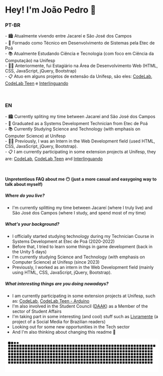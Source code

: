 <!--<img align="right" height="100%" src="https://raw.githubusercontent.com/gist/JoaoPedroZampoli/7957b487985d3ca82aac0f72002cf2a6/raw/ff061a184f4f3c2f563f3b88a038333b5d008225/githubmainpagecard.svg"/>-->

<h1 align="left">Hey! I'm João Pedro 👋
</h1>
<h3>PT-BR</h3>
<p>
- 🏙️ Atualmente vivendo entre Jacareí e São José dos Campos
<br>
- 🏫 Formado como Técnico em Desenvolvimento de Sistemas pela Etec de Poá
<br>
- 📚 Atualmente Estudando Ciência e Tecnologia (com foco em Ciência da Computação) na Unifesp
<br>
- 👨‍💻 Anteriormente, fui Estagiário na Área de Desenvolvimento Web (HTML, CSS, JavaScript, jQuery, Bootstrap)
<br>
- 📋 Atuo em alguns projetos de extensão da Unifesp, são eles: <a href="https://www.codelab-unifesp.org/">CodeLab</a>, <a href="https://www.instagram.com/codelab.unifesp/">CodeLab Teen</a> e <a href="https://www.instagram.com/projeto.interlinguando">Interlinguando</a>
</p>
<br>
<h3>EN</h3>
<p>
- 🏙️ Currently spliting my time between Jacareí and São José dos Campos
<br>
- 🏫 Graduated as a Systems Development Technician from Etec de Poá
<br>
- 📚 Currently Studying Science and Technology (with emphasis on Computer Science) at Unifesp
<br>
- 👨‍💻 Previously, I was an Intern in the Web Development field (used HTML, CSS, JavaScript, jQuery, Bootstrap).
<br>
- 📋 I am currently participating in some extension projects at Unifesp, they are: <a href="https://www.codelab-unifesp.org/">CodeLab</a>, <a href="https://www.instagram.com/codelab.unifesp/">CodeLab Teen</a> and <a href="https://www.instagram.com/projeto.interlinguando">Interlinguando</a>
</p>

<p>
<br>
  
#### Unpretentious FAQ about me 😶 (just a more casual and easygoing way to talk about myself)

##### Where do you live?
- I'm currently splitting my time between Jacareí (where I truly live) and São José dos Campos (where I study, and spend most of my time)
##### What's your background?
- I officially started studying technology during my Technician Course in Systems Development at Etec de Poá (2020-2022)
- Before that, I tried to learn some things in game development (back in the Unity 5 days)
- I'm currently studying Science and Technology (with emphasis on Computer Science) at Unifesp (since 2023)
- Previously, I worked as an intern in the Web Development field (mainly using HTML, CSS, JavaScript, jQuery, Bootstrap).
##### What interesting things are you doing nowadays?
- I am currently participating in some extension projects at Unifesp, such as: <a href="https://www.codelab-unifesp.org/">CodeLab</a>, <a href="https://www.instagram.com/codelab.unifesp/">CodeLab Teen - Arduino</a>
- I'm also involved in the Student Council (<a href="https://www.instagram.com/daak.unifesp/">DAAK</a>) as a Member of the sector of Student Affairs
- I'm taking part in some interesting (and cool) stuff such as <a href="https://livramente.vercel.app/">Livramente</a> (a project of a Social Media for Brazilian readers)
- Looking out for some new opportunities in the Tech sector
- And I'm also thinking about changing this readme 📝

<picture>
  <source media="(prefers-color-scheme: dark)" srcset="https://raw.githubusercontent.com/JoaoPedroZampoli/JoaoPedroZampoli/output/github-contribution-grid-snake-dark.svg">
  <source media="(prefers-color-scheme: light)" srcset="https://raw.githubusercontent.com/JoaoPedroZampoli/JoaoPedroZampoli/output/github-contribution-grid-snake.svg">
  <img alt="github contribution grid snake animation" src="https://raw.githubusercontent.com/JoaoPedroZampoli/JoaoPedroZampoli/output/github-contribution-grid-snake.svg">
</picture>

<!--<a align="right" href="https://git.io/streak-stats"><img align="right" src="https://streak-stats.demolab.com?user=JoaoPedroZampoli&theme=sunset-gradient&border_radius=16&background=45%2C302B63%2C24243E" alt="GitHub Streak" /></a>-->
<!--<p align="left"><img src="https://komarev.com/ghpvc/?username=joaopedrozampoli&color=blue" alt="Profile Views"/></p>-->
<!--### Stats:
<table>
  <tr>
    <td>
      <img src="https://github-readme-stats.vercel.app/api?username=JoaoPedroZampoli&theme=yeblu" height="200"/>
    </td>
    <td>
      <img src="https://github-readme-stats.vercel.app/api/top-langs/?username=JoaoPedroZampoli&theme=yeblu" height="200"/>
    </td>
  </tr>
</table>



### Algumas das minhas redes:
[![LinkedIn](https://img.shields.io/badge/LinkedIn-0077B5?style=for-the-badge&logo=linkedin&logoColor=white)]([https://www.linkedin.com/in/SEUUSERNAME/](https://www.linkedin.com/in/joaopedrozampoli/))
[![GitHub](https://img.shields.io/badge/GitHub-100000?style=for-the-badge&logo=github&logoColor=white)](https://github.com/JoaoPedroZampoli)
[![Hackerrank](https://img.shields.io/badge/-Hackerrank-2EC866?style=for-the-badge&logo=HackerRank&logoColor=white)](https://hackerrank.com/profile/JoaoPedroZampoli)

-->
<!--
**Jpsz2014/Jpsz2014** is a ✨ _special_ ✨ repository because its `README.md` (this file) appears on your GitHub profile.

Here are some ideas to get you started:

- 🔭 I’m currently working on ...
- 🌱 I’m currently learning ...
- 👯 I’m looking to collaborate on ...
- 🤔 I’m looking for help with ...
- 💬 Ask me about ...
- 📫 How to reach me: ...
- 😄 Pronouns: ...
- ⚡ Fun fact: ...
-->

